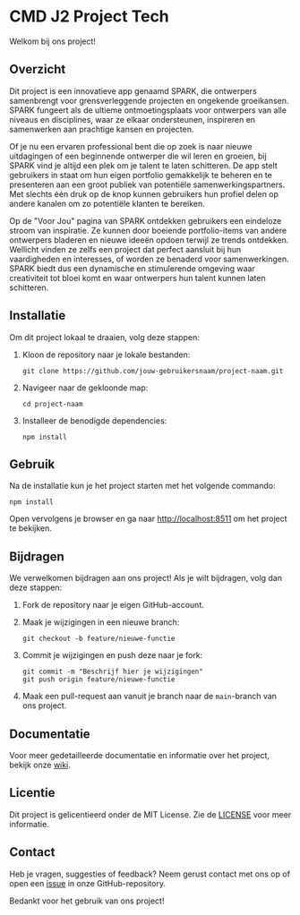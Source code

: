 # CMD J2 Project Tech

Welkom bij ons project!

## Overzicht

Dit project is een innovatieve app genaamd SPARK, die ontwerpers samenbrengt voor grensverleggende projecten en ongekende groeikansen. SPARK fungeert als de ultieme ontmoetingsplaats voor ontwerpers van alle niveaus en disciplines, waar ze elkaar ondersteunen, inspireren en samenwerken aan prachtige kansen en projecten.

Of je nu een ervaren professional bent die op zoek is naar nieuwe uitdagingen of een beginnende ontwerper die wil leren en groeien, bij SPARK vind je altijd een plek om je talent te laten schitteren. De app stelt gebruikers in staat om hun eigen portfolio gemakkelijk te beheren en te presenteren aan een groot publiek van potentiële samenwerkingspartners. Met slechts één druk op de knop kunnen gebruikers hun profiel delen op andere kanalen om zo potentiële klanten te bereiken.

Op de "Voor Jou" pagina van SPARK ontdekken gebruikers een eindeloze stroom van inspiratie. Ze kunnen door boeiende portfolio-items van andere ontwerpers bladeren en nieuwe ideeën opdoen terwijl ze trends ontdekken. Wellicht vinden ze zelfs een project dat perfect aansluit bij hun vaardigheden en interesses, of worden ze benaderd voor samenwerkingen. SPARK biedt dus een dynamische en stimulerende omgeving waar creativiteit tot bloei komt en waar ontwerpers hun talent kunnen laten schitteren.

## Installatie

Om dit project lokaal te draaien, volg deze stappen:

1. Kloon de repository naar je lokale bestanden:

    ```
    git clone https://github.com/jouw-gebruikersnaam/project-naam.git
    ```

2. Navigeer naar de gekloonde map:

    ```
    cd project-naam
    ```

3. Installeer de benodigde dependencies:

    ```
    npm install
    ```

## Gebruik

Na de installatie kun je het project starten met het volgende commando:

   ```
   npm install
   ```
Open vervolgens je browser en ga naar [http://localhost:8511](http://localhost:8511) om het project te bekijken.

## Bijdragen

We verwelkomen bijdragen aan ons project! Als je wilt bijdragen, volg dan deze stappen:

1. Fork de repository naar je eigen GitHub-account.
2. Maak je wijzigingen in een nieuwe branch: 

    ```
    git checkout -b feature/nieuwe-functie
    ```

3. Commit je wijzigingen en push deze naar je fork:

    ```
    git commit -m "Beschrijf hier je wijzigingen"
    git push origin feature/nieuwe-functie
    ```

4. Maak een pull-request aan vanuit je branch naar de `main`-branch van ons project.

## Documentatie

Voor meer gedetailleerde documentatie en informatie over het project, bekijk onze [wiki](https://github.com/Estherzoetelief/Team3ProjectTech/wiki).

## Licentie

Dit project is gelicentieerd onder de MIT License. Zie de [LICENSE](https://github.com/Estherzoetelief/Team3ProjectTech/tree/samenvoegen-v3?tab=License-1-ov-file#) voor meer informatie.

## Contact

Heb je vragen, suggesties of feedback? Neem gerust contact met ons op of open een [issue](link-naar-issues) in onze GitHub-repository.

Bedankt voor het gebruik van ons project!
